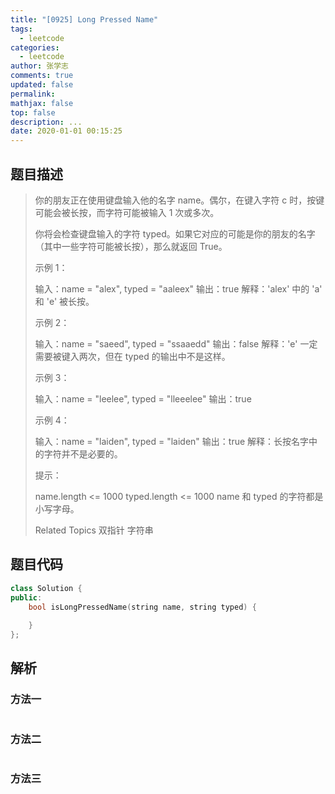 ```yaml
---
title: "[0925] Long Pressed Name"
tags:
  - leetcode
categories:
  - leetcode
author: 张学志
comments: true
updated: false
permalink:
mathjax: false
top: false
description: ...
date: 2020-01-01 00:15:25
---
```


## 题目描述

> 你的朋友正在使用键盘输入他的名字 name。偶尔，在键入字符 c 时，按键可能会被长按，而字符可能被输入 1 次或多次。 
> 
> 你将会检查键盘输入的字符 typed。如果它对应的可能是你的朋友的名字（其中一些字符可能被长按），那么就返回 True。 
> 
> 
> 
> 示例 1： 
> 
> 输入：name = "alex", typed = "aaleex"
> 输出：true
> 解释：'alex' 中的 'a' 和 'e' 被长按。
> 
> 
> 示例 2： 
> 
> 输入：name = "saeed", typed = "ssaaedd"
> 输出：false
> 解释：'e' 一定需要被键入两次，但在 typed 的输出中不是这样。
> 
> 
> 示例 3： 
> 
> 输入：name = "leelee", typed = "lleeelee"
> 输出：true
> 
> 
> 示例 4： 
> 
> 输入：name = "laiden", typed = "laiden"
> 输出：true
> 解释：长按名字中的字符并不是必要的。
> 
> 
> 
> 
> 提示： 
> 
> 
> name.length <= 1000 
> typed.length <= 1000 
> name 和 typed 的字符都是小写字母。 
> 
> 
> 
> 
> 
> Related Topics 双指针 字符串

## 题目代码

```cpp
class Solution {
public:
    bool isLongPressedName(string name, string typed) {
        
    }
};
```

## 解析

### 方法一

```cpp

```

### 方法二

```cpp

```

### 方法三

```cpp

```

